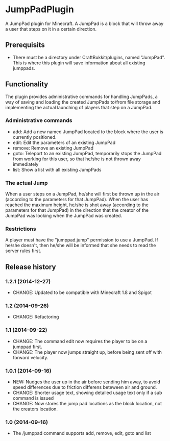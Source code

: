 # JumpPadPlugin

A JumpPad plugin for Minecraft.
A JumpPad is a block that will throw away a user that steps on it in a certain direction.

## Prerequisits

* There must be a directory under CraftBukkit/plugins, named "JumpPad". This is where this plugin will save information about all existing jumppads.

## Functionality

The plugin provides administrative commands for handling JumpPads, a way of saving and loading the created JumpPads to/from file storage and implementing the actual launching of players that step on a JumpPad.

### Administrative commands

* add: Add a new named JumpPad located to the block where the user is currently positioned.
* edit: Edit the parameters of an existing JumpPad
* remove: Remove an existing JumpPad
* goto: Teleport to an existing JumpPad, temporarily stops the JumpPad from working for this user, so that he/she is not thrown away immediately
* list: Show a list with all existing JumpPads

### The actual Jump

When a user steps on a JumpPad, he/she will first be thrown up in the air (according to the parameters for that JumpPad). When the user has reached the maximum height, he/she is shot away (according to the parameters for that JumpPad) in the direction that the creator of the JumpPad was looking when the JumpPad was created.

### Restrictions

A player must have the "jumppad.jump" permission to use a JumpPad. If he/she doesn't, then he/she will be informed that she needs to read the server rules first.

## Release history

### 1.2.1 (2014-12-27)

* CHANGE: Updated to be compatible with Minecraft 1.8 and Spigot

### 1.2 (2014-09-26)

* CHANGE: Refactoring

### 1.1 (2014-09-22)

* CHANGE: The command edit now requires the player to be on a jumppad first.
* CHANGE: The player now jumps straight up, before being sent off with forward velocity.

### 1.0.1 (2014-09-16)

* NEW: Nudges the user up in the air before sending him away, to avoid speed differences due to friction differens beteween air and ground.
* CHANGE: Shorter usage text, showing detailed usage text only if a sub command is issued
* CHANGE: Now stores the jump pad locations as the block location, not the creators location.

### 1.0 (2014-09-16)

* The /jumppad command supports add, remove, edit, goto and list
